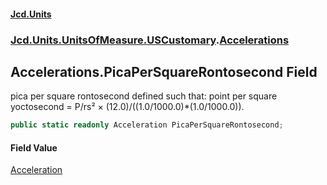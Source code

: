 #### [Jcd.Units](index 'index')
### [Jcd.Units.UnitsOfMeasure.USCustomary](Jcd.Units.UnitsOfMeasure.USCustomary 'Jcd.Units.UnitsOfMeasure.USCustomary').[Accelerations](Accelerations 'Jcd.Units.UnitsOfMeasure.USCustomary.Accelerations')

## Accelerations.PicaPerSquareRontosecond Field

pica per square rontosecond defined such that: point per square yoctosecond = P/rs² ×
(12.0)/((1.0/1000.0)*(1.0/1000.0)).

```csharp
public static readonly Acceleration PicaPerSquareRontosecond;
```

#### Field Value
[Acceleration](Acceleration 'Jcd.Units.UnitTypes.Acceleration')
